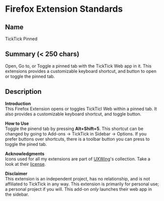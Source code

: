 # Firefox Extension Standards

## Name

TickTick Pinned

## Summary (< 250 chars)

Open, Go to, or Toggle a pinned tab with the TickTick Web app in it. This extensions provides a customizable keyboard shortcut, and button to open or toggle the pinned tab.

## Description

<b>Introduction</b>  
This Firefox Extension opens or toggles TickTicl Web within a pinned tab. It also provides a customizable keyboard shortcut, and toggle button.

<b>How to Use</b>  
Toggle the pinend tab by pressing <b>Alt+Shift+5</b>. This shortcut can be changed by going to Add-ons -> TickTick in Sidebar -> Options. If you prefer buttons over shortcuts, there is a toolbar button you can press to toggle the pined tab.

<b>Acknowledgments</b>  
Icons used for all my extensions are part of <a href="https://uxwing.com/">UXWing</a>'s collection. Take a look at their <a href="https://uxwing.com/license">license</a>.

<b>Disclaimer</b>  
This extension is an independent project, has no relationship, and is not affiliated to TickTick in any way. This extension is primarily for personal use; a personal project if you will. This add-on <i>only</i> launches their web app in the sidebar.
